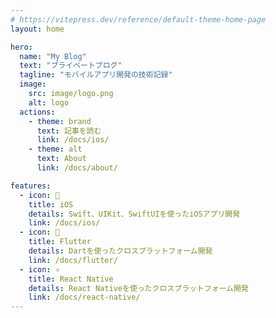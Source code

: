 ```yaml
---
# https://vitepress.dev/reference/default-theme-home-page
layout: home

hero:
  name: "My Blog"
  text: "プライベートブログ"
  tagline: "モバイルアプリ開発の技術記録"
  image:
    src: image/logo.png
    alt: logo
  actions:
    - theme: brand
      text: 記事を読む
      link: /docs/ios/
    - theme: alt
      text: About
      link: /docs/about/

features:
  - icon: 📱
    title: iOS
    details: Swift、UIKit、SwiftUIを使ったiOSアプリ開発
    link: /docs/ios/
  - icon: 🎯
    title: Flutter
    details: Dartを使ったクロスプラットフォーム開発
    link: /docs/flutter/
  - icon: ⚛️
    title: React Native
    details: React Nativeを使ったクロスプラットフォーム開発
    link: /docs/react-native/
---
```



